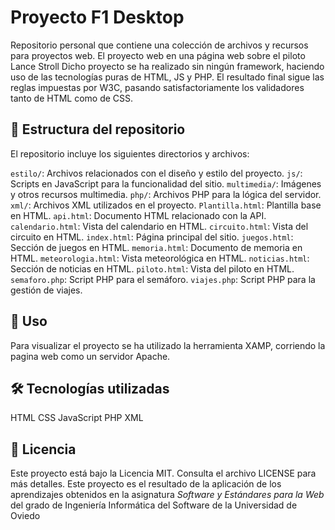 # Proyecto F1 Desktop

Repositorio personal que contiene una colección de archivos y recursos para proyectos web.
El proyecto web  en una página web sobre el piloto Lance Stroll
Dicho proyecto se ha realizado sin ningún framework, haciendo uso de las tecnologías puras de HTML, JS y PHP.
El resultado final sigue las reglas impuestas por W3C, pasando satisfactoriamente los validadores tanto de HTML como de CSS.

## 📁 Estructura del repositorio

El repositorio incluye los siguientes directorios y archivos:

`estilo/`: Archivos relacionados con el diseño y estilo del proyecto.
`js/`: Scripts en JavaScript para la funcionalidad del sitio.
`multimedia/`: Imágenes y otros recursos multimedia.
`php/`: Archivos PHP para la lógica del servidor.
`xml/`: Archivos XML utilizados en el proyecto.
`Plantilla.html`: Plantilla base en HTML.
`api.html`: Documento HTML relacionado con la API.
`calendario.html`: Vista del calendario en HTML.
`circuito.html`: Vista del circuito en HTML.
`index.html`: Página principal del sitio.
`juegos.html`: Sección de juegos en HTML.
`memoria.html`: Documento de memoria en HTML.
`meteorologia.html`: Vista meteorológica en HTML.
`noticias.html`: Sección de noticias en HTML.
`piloto.html`: Vista del piloto en HTML.
`semaforo.php`: Script PHP para el semáforo.
`viajes.php`: Script PHP para la gestión de viajes.

## 🚀 Uso

Para visualizar el proyecto se ha utilizado la herramienta XAMP, corriendo la pagina web como un servidor Apache.

## 🛠️ Tecnologías utilizadas

HTML
CSS
JavaScript
PHP
XML

## 📄 Licencia

Este proyecto está bajo la Licencia MIT. Consulta el archivo LICENSE para más detalles.
Este proyecto es el resultado de la aplicación de los aprendizajes obtenidos en la asignatura *Software y Estándares para la Web* del grado de Ingeniería Informática del Software de la Universidad de Oviedo

